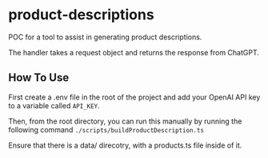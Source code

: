 # product-descriptions
POC for a tool to assist in generating product descriptions.

The handler takes a request object and returns the response from ChatGPT.

## How To Use

First create a .env file in the root of the project and add your OpenAI API key to a variable called ```API_KEY```.


Then, from the root directory, you can run this manually by running the following command
```./scripts/buildProductDescription.ts```

Ensure that there is a data/ direcotry, with a products.ts file inside of it.



